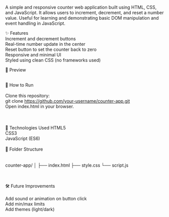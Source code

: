 A simple and responsive counter web application built using HTML, CSS, and JavaScript. It allows users to increment, decrement, and reset a number value. Useful for learning and demonstrating basic DOM manipulation and event handling in JavaScript.

✨ Features <br>
Increment and decrement buttons
<br>
Real-time number update in the center
<br>
Reset button to set the counter back to zero
<br>
Responsive and minimal UI
<br>
Styled using clean CSS (no frameworks used)

📸 Preview <br><br>

🚀 How to Run
<br><br>
Clone this repository:
<br>
git clone https://github.com/your-username/counter-app.git <br>
Open index.html in your browser.
<br> <br><br><br>
🧠 Technologies Used
HTML5
<br>
CSS3
<br>
JavaScript (ES6)
<br>
<br>
📂 Folder Structure <br>
<br>  
counter-app/
│
├── index.html
├── style.css
└── script.js

<br><br>
🛠️ Future Improvements <br><br>
Add sound or animation on button click<br>
Add min/max limits<br>
Add themes (light/dark) <br>
